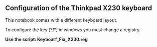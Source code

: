 ## Configuration of the Thinkpad X230 keyboard
This notebook comes with a different keyboard layout.

To configure the key [?/°] in windows you must change a registry.

**Use the script: Keyboarf_Fix_X230.reg**
